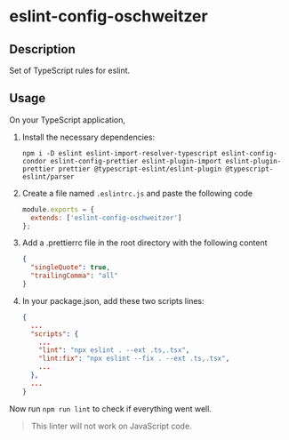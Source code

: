 # eslint-config-oschweitzer

## Description

Set of TypeScript rules for eslint.

## Usage

On your TypeScript application,

1. Install the necessary dependencies:

   `npm i -D eslint eslint-import-resolver-typescript eslint-config-condor eslint-config-prettier eslint-plugin-import eslint-plugin-prettier prettier @typescript-eslint/eslint-plugin @typescript-eslint/parser`

2. Create a file named `.eslintrc.js` and paste the following code

   ```javascript
   module.exports = {
     extends: ['eslint-config-oschweitzer']
   };
   ```

3. Add a .prettierrc file in the root directory with the following content

   ```json
   {
     "singleQuote": true,
     "trailingComma": "all"
   }
   ```

4. In your package.json, add these two scripts lines:

   ```json
   {
     ...
     "scripts": {
       ...
       "lint": "npx eslint . --ext .ts,.tsx",
       "lint:fix": "npx eslint --fix . --ext .ts,.tsx",
       ...
     },
     ...
   }
   ```

Now run `npm run lint` to check if everything went well.

> This linter will not work on JavaScript code.
